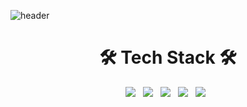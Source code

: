 ![header](https://capsule-render.vercel.app/api?type=waving!&color=gradient&height=300&section=header&text=SangWon%20Seo&fontAlign=70&fontSize=70&fontAlignY=30&fontColor=ffbf00)
<h1 align="center"><b>🛠 Tech Stack 🛠</b></h1>
<p align ="center">
<img src="https://img.shields.io/badge/flutter-02569B?style=flat-square&logo=flutter&logoColor=b8dff8"/></a> &nbsp
<img src="https://img.shields.io/badge/Dart-199ED9?style=flat-square&logo=Dart&logoColor=02569b"/></a> &nbsp
<img src="https://img.shields.io/badge/androidstudio-3DDC84?style=flat-square&logo=androidstudio&logoColor=white"/></a> &nbsp
<img src="https://img.shields.io/badge/HTML5-E34F26?style=flat-square&logo=HTML5&logoColor=white"/></a> &nbsp
<img src="https://img.shields.io/badge/CSS3-1572B6?style=flat-square&logo=CSS3&logoColor=white"/></a> &nbsp</p>

